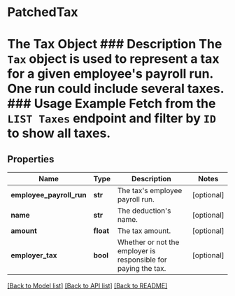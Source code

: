 # PatchedTax

# The Tax Object ### Description The `Tax` object is used to represent a tax for a given employee's payroll run. One run could include several taxes.  ### Usage Example Fetch from the `LIST Taxes` endpoint and filter by `ID` to show all taxes.
## Properties
Name | Type | Description | Notes
------------ | ------------- | ------------- | -------------
**employee_payroll_run** | **str** | The tax&#39;s employee payroll run. | [optional] 
**name** | **str** | The deduction&#39;s name. | [optional] 
**amount** | **float** | The tax amount. | [optional] 
**employer_tax** | **bool** | Whether or not the employer is responsible for paying the tax. | [optional] 

[[Back to Model list]](../README.md#documentation-for-models) [[Back to API list]](../README.md#documentation-for-api-endpoints) [[Back to README]](../README.md)


